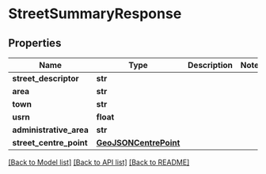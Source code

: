 # StreetSummaryResponse

## Properties
Name | Type | Description | Notes
------------ | ------------- | ------------- | -------------
**street_descriptor** | **str** |  | 
**area** | **str** |  | 
**town** | **str** |  | 
**usrn** | **float** |  | 
**administrative_area** | **str** |  | 
**street_centre_point** | [**GeoJSONCentrePoint**](GeoJSONCentrePoint.md) |  | 

[[Back to Model list]](../README.md#documentation-for-models) [[Back to API list]](../README.md#documentation-for-api-endpoints) [[Back to README]](../README.md)

